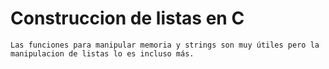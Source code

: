 # Construccion de listas en C # 

    Las funciones para manipular memoria y strings son muy útiles pero la manipulacion de listas lo es incluso más.
